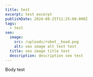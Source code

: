 ```yaml
---
title: test
excerpt: test excerpt
publishDate: 2024-08-25T11:25:00.000Z
tags:
  - test
seo:
  image:
    src: /uploads/robot__head.png
    alt: seo image alt text test
  title: seo image title test
  description: description seo test
---
```


Body test
